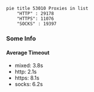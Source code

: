 
```mermaid
pie title 53010 Proxies in list
    "HTTP" : 29178
    "HTTPS": 11076
    "SOCKS" : 19397
```

### Some Info
#### Average Timeout

- mixed: 3.8s
- http: 2.1s
- https: 8.1s
- socks: 6.2s